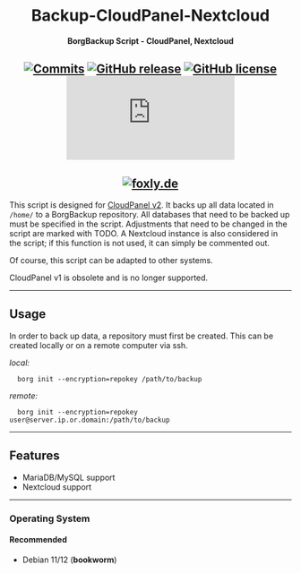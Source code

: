 <div align=center>
  
# Backup-CloudPanel-Nextcloud
#### BorgBackup Script - CloudPanel, Nextcloud

[![Commits](https://img.shields.io/github/last-commit/foxly-it/Backup-CloudPanel-Nextcloud?style=flat-square)](https://github.com/foxly-it/Backup-CloudPanel-Nextcloud/commits/main) [![GitHub release](https://img.shields.io/github/release/foxly-it/Backup-CloudPanel-Nextcloud?style=flat-square)](https://github.com/foxly-it/Backup-CloudPanel-Nextcloud/releases) [![GitHub license](https://img.shields.io/github/license/foxly-it/Backup-CloudPanel-Nextcloud?style=flat-square&color=lightgray)](LICENSE.md) [![GitHub file size in bytes](https://img.shields.io/github/size/foxly-it/Backup-CloudPanel-Nextcloud/backup.sh?style=flat-square)](https://github.com/foxly-it/Backup-CloudPanel-Nextcloud/blob/main/Backup-CloudPanel-Nextcloud.sh)
---
[![foxly.de](https://foxly.de/media/232-png-bild-png/)](https://foxly.de)
---
</div>

This script is designed for [CloudPanel v2](CloudPanel.io). It backs up all data located in ````/home/```` to a BorgBackup repository. All databases that need to be backed up must be specified in the script. Adjustments that need to be changed in the script are marked with TODO.
A Nextcloud instance is also considered in the script; if this function is not used, it can simply be commented out.

Of course, this script can be adapted to other systems.

CloudPanel v1 is obsolete and is no longer supported.

---
## Usage

In order to back up data, a repository must first be created. This can be created locally or on a remote computer via ssh.

*local:*
```
  borg init --encryption=repokey /path/to/backup
```
*remote:*
```
  borg init --encryption=repokey user@server.ip.or.domain:/path/to/backup
```

---

## Features

* MariaDB/MySQL support
* Nextcloud support

---

### Operating System

#### Recommended

* Debian 11/12 (__bookworm__)
